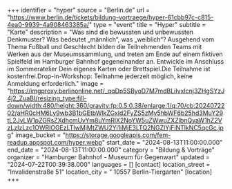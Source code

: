 +++
identifier = "hyper"
source = "Berlin.de"
url = "https://www.berlin.de/tickets/bildung-vortraege/hyper-61cbb97c-c815-4ea0-9939-4a908463385a/"
type = "event"
title = "Hyper"
subtitle = "Karte"
description = "Was sind die bewussten und unbewussten Denkmuster? Was bedeutet „männlich“, was „weiblich“? Ausgehend vom Thema Fußball und Geschlecht bilden die Teilnehmenden Teams mit Werken aus der Museumssammlung, und treten am Ende auf einem fiktiven Spielfeld im Hamburger Bahnhof gegeneinander an. Entwickle im Anschluss im Sommeratelier Dein eigenes Karten oder Brettspiel.Die Teilnahme ist kostenfrei.Drop-in-Workshop: Teilnahme jederzeit möglich, keine Anmeldung erforderlich."
image = "https://imgproxy.berlinonline.net/_qqDp5SByoD7M7mdBLiIvxIcnj3ZHgSYzJ4j2_ZuaBI/resizing_type:fill-down/width:480/height:360/gravity:fp:0.5:0.38/enlarge:1/q:70/cb:2024072202/aHR0cHM6Ly9wb3B1bGEtbWlkZGxld2FyZS5zMy5hbWF6b25hd3MuY29tL2JvLW1pZGRsZXdhcmUvYm8uYmRlX2NoYW5uZWwuZXZlbnQvaW1hZ2VzLzIzLzc1OWRlOGEzLTIwMjMtZWU2Yi1iMjE3LTQ2NGZlYjFiNTlkNC5qcGc.jpg"
image_bucket = "https://storage.googleapis.com/fem-readup.appspot.com/hyper.webp"
start_date = "2024-08-13T11:00:00.000"
end_date = "2024-08-13T11:00:00.000"
category = "Bildung & Vorträge"
organizer = "Hamburger Bahnhof - Museum für Gegenwart"
updated = "2024-07-22T00:39:38.000"
languages = []
[contact]
location_street = "Invalidenstraße 51"
location_city = " 10557 Berlin-Tiergarten"
[location]
+++